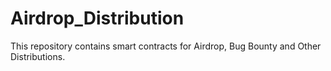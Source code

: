 # Airdrop_Distribution
This repository contains smart contracts for Airdrop, Bug Bounty and Other Distributions.
